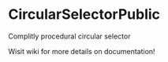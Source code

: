 # CircularSelectorPublic

Complitly procedural circular selector

Wisit wiki for more details on documentation!
